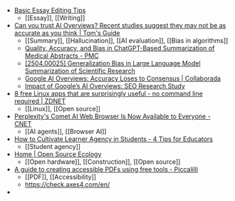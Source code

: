 - [Basic Essay Editing Tips](https://www.hercampus.com/school/skidmore/basic-essay-editing-tips/)
	- [[Essay]], [[Writing]]
- [Can you trust AI Overviews? Recent studies suggest they may not be as accurate as you think | Tom's Guide](https://www.tomsguide.com/ai/can-you-trust-ai-overviews-recent-studies-suggest-they-may-not-be-as-accurate-as-you-think)
	- [[Summary]], [[Hallucination]], [[AI evaluation]], [[Bias in algorithms]]
	- [Quality, Accuracy, and Bias in ChatGPT-Based Summarization of Medical Abstracts - PMC](https://pmc.ncbi.nlm.nih.gov/articles/PMC11237196/)
	- [[2504.00025] Generalization Bias in Large Language Model Summarization of Scientific Research](https://arxiv.org/abs/2504.00025)
	- [Google AI Overviews: Accuracy Loses to Consensus | Collaborada](https://www.collaborada.com/blog/google-ai-overviews)
	- [Impact of Google’s AI Overviews: SEO Research Study](https://www.seoclarity.net/research/ai-overviews-impact)
- [8 free Linux apps that are surprisingly useful - no command line required | ZDNET](https://www.zdnet.com/article/8-free-linux-apps-that-are-surprisingly-useful-no-command-line-required/)
	- [[Linux]], [[Open source]]
- [Perplexity's Comet AI Web Browser Is Now Available to Everyone - CNET](https://www.cnet.com/tech/services-and-software/perplexitys-comet-ai-web-browser-now-available-to-everyone/)
	- [[AI agents]], [[Browser AI]]
- [How to Cultivate Learner Agency in Students - 4 Tips for Educators](https://www-novakeducation-com.cdn.ampproject.org/c/s/www.novakeducation.com/blog/how-to-cultivate-learner-agency?hs_amp=true)
	- [[Student agency]]
- [Home | Open Source Ecology](https://www.opensourceecology.org/)
	- [[Open hardware]], [[Construction]], [[Open source]]
- [A guide to creating accessible PDFs using free tools - Piccalilli](https://piccalil.li/blog/a-guide-to-creating-accessible-pdfs-using-free-tools/)
	- [[PDF]], [[Accessibility]]
	- https://check.axes4.com/en/
-